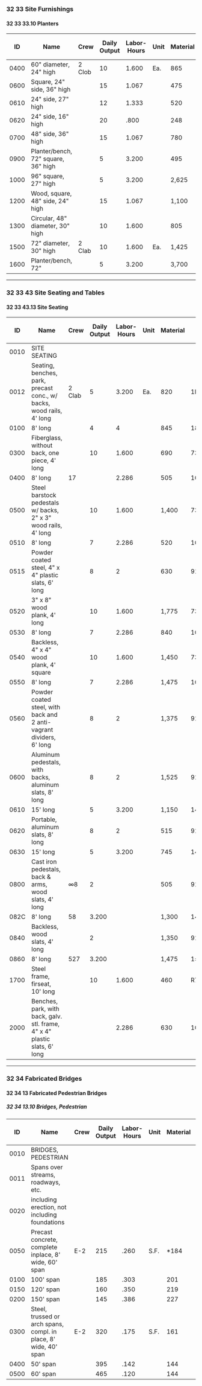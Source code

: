 ### 32 33 Site Furnishings

#### 32 33 33.10 Planters

| ID    | Name                                                                 | Crew   | Daily Output | Labor-Hours | Unit | Material | Labor    | Equipment | Total     | Total Incl O&P |
|-------|----------------------------------------------------------------------|--------|--------------|-------------|------|----------|----------|-----------|-----------|----------------|
| 0400  | 60" diameter, 24" high                                               | 2 Clob | 10           | 1.600       | Ea.  | 865      | 73       |           | 938       | 1,050          |
| 0600  | Square, 24" side, 36" high                                           |        | 15           | 1.067       |      | 475      | 48.50    |           | 523.50    | 600            |
| 0610  | 24" side, 27" high                                                   |        | 12           | 1.333       |      | 520      | 61       |           | 581       | 660            |
| 0620  | 24" side, 16" high                                                   |        | 20           | .800        |      | 248      | 36.50    |           | 284.50    | 325            |
| 0700  | 48" side, 36" high                                                   |        | 15           | 1.067       |      | 780      | 48.50    |           | 828.50    | 935            |
| 0900  | Planter/bench, 72" square, 36" high                                  |        | 5            | 3.200       |      | 495      | 146      |           | 641       | 760            |
| 1000  | 96" square, 27" high                                                 |        | 5            | 3.200       |      | 2,625    | 146      |           | 2,771     | 3,100          |
| 1200  | Wood, square, 48" side, 24" high                                     |        | 15           | 1.067       |      | 1,100    | 48.50    |           | 1,148.50  | 1,275          |
| 1300  | Circular, 48" diameter, 30" high                                     |        | 10           | 1.600       |      | 805      | 73       |           | 878       | 995            |
| 1500  | 72" diameter, 30" high                                               | 2 Clab | 10           | 1.600       | Ea.  | 1,425    | 73       |           | 1,498     | 1,650          |
| 1600  | Planter/bench, 72"                                                   |        | 5            | 3.200       |      | 3,700    | 146      |           | 3,846     | 4,300          |

---

### 32 33 43 Site Seating and Tables

#### 32 33 43.13 Site Seating

| ID    | Name                                                                                                 | Crew   | Daily Output | Labor-Hours | Unit | Material | Labor           | Equipment | Total     | Total Incl O&P |
|-------|------------------------------------------------------------------------------------------------------|--------|--------------|-------------|------|----------|-----------------|-----------|-----------|----------------|
| 0010  | SITE SEATING                                                                                         |        |              |             |      |          |                 |           |           |                |
| 0012  | Seating, benches, park, precast conc., w/ backs, wood rails, 4' long                                 | 2 Clab | 5            | 3.200       | Ea.  | 820      | 1LERORIZRØMØ22424242 |           | 966       | 1,125          |
| 0100  | 8' long                                                                                              |        | 4            | 4           |      | 845      | 182             |           | 1,027     | 1,200          |
| 0300  | Fiberglass, without back, one piece, 4' long                                                         |        | 10           | 1.600       |      | 690      | 73              |           | 763       | 870            |
| 0400  | 8' long                                                                                              | 17     |              | 2.286       |      | 505      | 104             |           | 609       | 710            |
| 0500  | Steel barstock pedestals w/ backs, 2" x 3" wood rails, 4' long                                       |        | 10           | 1.600       |      | 1,400    | 73              |           | 1,473     | 1,650          |
| 0510  | 8' long                                                                                              |        | 7            | 2.286       |      | 520      | 104             |           | 624       | 725            |
| 0515  | Powder coated steel, 4" x 4" plastic slats, 6' long                                                  |        | 8            | 2           |      | 630      | 91              |           | 721       | 825            |
| 0520  | 3" x 8" wood plank, 4' long                                                                          |        | 10           | 1.600       |      | 1,775    | 73              |           | 1,848     | 2,050          |
| 0530  | 8' long                                                                                              |        | 7            | 2.286       |      | 840      | 104             |           | 944       | 1,075          |
| 0540  | Backless, 4" x 4" wood plank, 4' square                                                              |        | 10           | 1.600       |      | 1,450    | 73              |           | 1,523     | 1,675          |
| 0550  | 8' long                                                                                              |        | 7            | 2.286       |      | 1,475    | 104             |           | 1,579     | 1,775          |
| 0560  | Powder coated steel, with back and 2 anti-vagrant dividers, 6' long                                  |        | 8            | 2           |      | 1,375    | 91              |           | 1,466     | 1,650          |
| 0600  | Aluminum pedestals, with backs, aluminum slats, 8' long                                              |        | 8            | 2           |      | 1,525    | 91              |           | 1,616     | 1,800          |
| 0610  | 15' long                                                                                             |        | 5            | 3.200       |      | 1,150    | 146             |           | 1,296     | 1,500          |
| 0620  | Portable, aluminum slats, 8' long                                                                    |        | 8            | 2           |      | 515      | 91              |           | 606       | 700            |
| 0630  | 15' long                                                                                             |        | 5            | 3.200       |      | 745      | 146             |           | 891       | 1,025          |
| 0800  | Cast iron pedestals, back & arms, wood slats, 4' long                                                | ∞8     | 2            |             |      | 505      | 91              |           | 596       | 690            |
| 082C  | 8' long                                                                                              | 58     | 3.200        |             |      | 1,300    | 146             |           | 1,446     | 1,650          |
| 0840  | Backless, wood slats, 4' long                                                                        |        | 2            |             |      | 1,350    | 91              |           | 1,441     | 1,600          |
| 0860  | 8' long                                                                                              | 527    | 3.200        |             |      | 1,475    | 1±6             |           | 1,621     | 1,850          |
| 1700  | Steel frame, firseat, 10' long                                                                       |        | 10           | 1.600       |      | 460      | R73             |           | 533       | 620            |
| 2000  | Benches, park, with back, galv. stl. frame, 4" x 4" plastic slats, 6' long                           |        |              | 2.286       |      | 630      | 104             |           | 734       | 845            |

---

### 32 34 Fabricated Bridges

#### 32 34 13 Fabricated Pedestrian Bridges

##### 32 34 13.10 Bridges, Pedestrian

| ID    | Name                                                                 | Crew   | Daily Output | Labor-Hours | Unit | Material | Labor   | Equipment | Total   | Total Incl O&P |
|-------|----------------------------------------------------------------------|--------|--------------|-------------|------|----------|---------|-----------|---------|----------------|
| 0010  | BRIDGES, PEDESTRIAN                                                  |        |              |             |      |          |         |           |         |                |
| 0011  | Spans over streams, roadways, etc.                                   |        |              |             |      |          |         |           |         |                |
| 0020  | including erection, not including foundations                        |        |              |             |      |          |         |           |         |                |
| 0050  | Precast concrete, complete inplace, 8' wide, 60' span                | E-2    | 215          | .260        | S.F. | *184     | 15.95   | 11.55     | 211.50  | 239            |
| 0100  | 100' span                                                            |        | 185          | .303        |      | 201      | 18.55   | 13.40     | 232.95  | 264            |
| 0150  | 120' span                                                            |        | 160          | .350        |      | 219      | 21.50   | 15.50     | 256     | 290            |
| 0200  | 150' span                                                            |        | 145          | .386        |      | 227      | 23.50   | 17.10     | 267.60  | 305            |
| 0300  | Steel, trussed or arch spans, compl. in place, 8' wide, 40' span     | E-2    | 320          | .175        | S.F. | 161      | 10.70   | 7.75      | 179.45  | 202            |
| 0400  | 50' span                                                             |        | 395          | .142        |      | 144      | 8.70    | 6.30      | 159     | 178            |
| 0500  | 60' span                                                             |        | 465          | .120        |      | 144      | 7.40    | 5.35      | 156.75  | 175            |